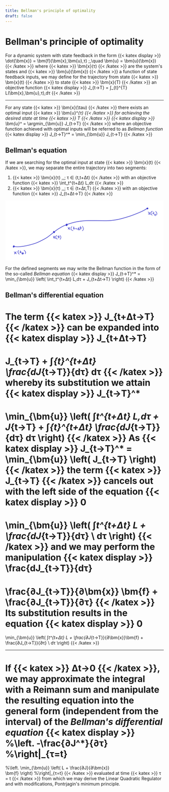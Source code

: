 ```yaml
---
title: Bellman's principle of optimality
draft: false
---
```


# Bellman's principle of optimality

For a dynamic system with state feedback in the form
{{< katex display >}}
\dot{\bm{x}} = \bm{f}(\bm{x},\bm{u},τ) \;,\quad \bm{u} = \bm{u}(\bm{x})
{{< /katex >}}
where {{< katex >}} \bm{x}(τ) {{< /katex >}} are the system's states and {{< katex >}} \bm{u}(\bm{x}) {{< /katex >}} a function of state feedback inputs, we may define for the trajectory from state {{< katex >}} \bm{x}(t) {{< /katex >}} to state {{< katex >}} \bm{x}(T) {{< /katex >}} an objective function
{{< katex display >}}
J_{t→T} = ∫_{t}^{T} L(\bm{x},\bm{u},τ)\,dτ
{{< /katex >}}

---

For any state {{< katex >}} \bm{x}(\tau) {{< /katex >}} there exists an optimal input {{< katex >}} \bm{u}^*(τ) {{< /katex >}} for achieving the desired state at time {{< katex >}} T {{< /katex >}}
{{< katex display >}}
\bm{u}^* = \argmin_{\bm{u}} J_{t→T}
{{< /katex >}}
where an objective function achieved with optimal inputs will be referred to as *Bellman function*
{{< katex display >}}
J_{t→T}^* = \min_{\bm{u}} J_{t→T}
{{< /katex >}}

## Bellman's equation

If we are searching for the optimal input at state {{< katex >}} \bm{x}(t) {{< /katex >}}, we may separate the entire trajectory into two segments:

1. {{< katex >}} \bm{x}(τ) \,,\; τ ∈ ⟨t,t+Δt) {{< /katex >}} with an objective function {{< katex >}} \int_t^{t+Δt} L\,dτ {{< /katex >}}
2. {{< katex >}} \bm{x}(τ) \,,\; τ ∈ ⟨t+Δt,T⟩ {{< /katex >}} with an objective function {{< katex >}} J_{t+Δt→T} {{< /katex >}}

![trajektory](trajectory.png)

For the defined segments we may write the Bellman function in the form of the so-called *Bellman equation*
{{< katex display >}}
J_{t→T}^* = \min_{\bm{u}} \left( \int_t^{t+Δt} L\,dτ + J_{t+Δt→T} \right)
{{< /katex >}}

## Bellman's differential equation

The term {{< katex >}} J_{t+Δt→T} {{< /katex >}} can be expanded into
{{< katex display >}}
J_{t+Δt→T}
=
J_{t→T}
+
∫_{t}^{t+Δt} \frac{dJ_{t→T}}{dτ} dτ
{{< /katex >}}
whereby its substitution we attain
{{< katex display >}}
J_{t→T}^*
=
\min_{\bm{u}} \left(
	∫_t^{t+Δt} L\,dτ
	+
	J_{t→T}
	+
	∫_{t}^{t+Δt} \frac{dJ_{t→T}}{dτ} dτ
\right)
{{< /katex >}}
As
{{< katex display >}}
J_{t→T}^* = \min_{\bm{u}} \left( J_{t→T} \right)
{{< /katex >}}
the term {{< katex >}} J_{t→T} {{< /katex >}} cancels out with the left side of the equation
{{< katex display >}}
0
=
\min_{\bm{u}} \left(
	∫_t^{t+Δt}
	L +
    \frac{dJ_{t→T}}{dτ}
    \ dτ
\right)
{{< /katex >}}
and we may perform the manipulation
{{< katex display >}}
\frac{dJ_{t→T}}{dτ}
=
\frac{∂J_{t→T}}{∂\bm{x}} \bm{f}
+
\frac{∂J_{t→T}}{∂τ}
{{< /katex >}}
Its substitution results in the equation
{{< katex display >}}
0
=
\min_{\bm{u}} \left(
∫_t^{t+Δt}
L + \frac{∂J_{t→T}}{∂\bm{x}}\bm{f} + \frac{∂J_{t→T}}{∂τ}
\ dτ
\right)
{{< /katex >}}

---

If {{< katex >}} Δt→0 {{< /katex >}}, we may approximate the integral with a Reimann sum and manipulate the resulting equation into the general form (independent from the interval) of the *Bellman's differential equation*
{{< katex display >}}
%\left.
-\frac{∂J^*}{∂τ}
%\right|_{τ=t}
=
%\left.
\min_{\bm{u}} \left(
	L
	+
	\frac{∂J}{∂\bm{x}}	
	\bm{f}
\right)
%\right|_{τ=t}
{{< /katex >}}
evaluated at time {{< katex >}} τ = t {{< /katex >}} from which we may derive the Linear Quadratic Regulator and with modifications, Pontrjagin's minimum principle.